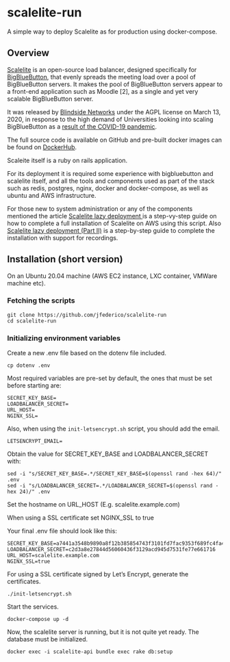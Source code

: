 # scalelite-run
A simple way to deploy Scalelite as for production using docker-compose.

## Overview
[Scalelite](https://github.com/blindsidenetworks/scalelite) is an open-source load balancer, designed specifically for [BigBlueButton](https://bigbluebutton.org/), that evenly spreads the meeting load over a pool of BigBlueButton servers. It makes the pool of BigBlueButton servers appear to a front-end application such as Moodle [2], as a single and yet very scalable BigBlueButton server.

It was released by [Blindside Networks](https://blindsidenetworks.com/) under the AGPL license on March 13, 2020, in response to the high demand of Universities looking into scaling BigBlueButton as a [result of the COVID-19 pandemic](https://campustechnology.com/articles/2020/03/03/coronavirus-pushes-online-learning-forward.aspx).

The full source code is available on GitHub and pre-built docker images can be found on [DockerHub](https://hub.docker.com/r/blindsidenetwks/scalelite).

Scaleite itself is a ruby on rails application.

For its deployment it is required some experience with bigbluebutton and scalelite itself, and all the tools and components used as part of the stack such as redis, postgres, nginx, docker and docker-compose, as well as ubuntu and AWS infrastructure.

For those new to system administration or any of the components mentioned the article [Scalelite lazy deployment
](https://jffederico.medium.com/scalelite-lazy-deployment-745a7be849f6) is a step-vy-step guide on how to complete a full installation of Scalelite on AWS using this script. Also [Scalelite lazy deployment (Part II)](https://jffederico.medium.com/scalelite-lazy-deployment-part-ii-ca3e4bf82f8d) is a step-by-step guide to complete the installation with support for recordings.


## Installation (short version)

On an Ubuntu 20.04 machine (AWS EC2 instance, LXC container, VMWare machine etc).

### Fetching the scripts

```
git clone https://github.com/jfederico/scalelite-run
cd scalelite-run
```

### Initializing environment variables
Create a new .env file based on the dotenv file included.

```
cp dotenv .env
```

Most required variables are pre-set by default, the ones that must be set before starting are:

```
SECRET_KEY_BASE=
LOADBALANCER_SECRET=
URL_HOST=
NGINX_SSL=
```

Also, when using the `init-letsencrypt.sh` script, you should add the email.

```
LETSENCRYPT_EMAIL=
```

Obtain the value for SECRET_KEY_BASE and LOADBALANCER_SECRET with:

```
sed -i "s/SECRET_KEY_BASE=.*/SECRET_KEY_BASE=$(openssl rand -hex 64)/" .env
sed -i "s/LOADBALANCER_SECRET=.*/LOADBALANCER_SECRET=$(openssl rand -hex 24)/" .env
```

Set the hostname on URL_HOST (E.g. scalelite.example.com)

When using a SSL certificate set NGINX_SSL to true

Your final .env file should look like this:

```
SECRET_KEY_BASE=a7441a3548b9890a8f12b385854743f3101fd7fac9353f689fc4fa4f2df6cdcd1f58bdf6a02ca0d35a611b9063151d70986bad8123a73244abb2a11763847a45
LOADBALANCER_SECRET=c2d3a8e27844d56060436f3129acd945d7531fe77e661716
URL_HOST=scalelite.example.com
NGINX_SSL=true
```

For using a SSL certificate signed by Let’s Encrypt, generate the certificates.

```
./init-letsencrypt.sh
```

Start the services.

```
docker-compose up -d
```

Now, the scalelite server is running, but it is not quite yet ready. The database must be initialized.

```
docker exec -i scalelite-api bundle exec rake db:setup
```
